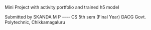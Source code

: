 Mini Project with activity portfolio and trained h5 model

Submitted by SKANDA M P ---- CS 5th sem (Final Year)
DACG Govt. Polytechnic, Chikkamagaluru
